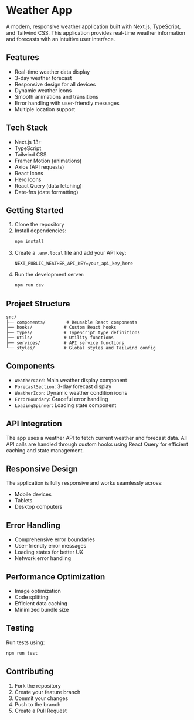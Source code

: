 # Weather App

A modern, responsive weather application built with Next.js, TypeScript, and Tailwind CSS. This application provides real-time weather information and forecasts with an intuitive user interface.

## Features

- Real-time weather data display
- 3-day weather forecast
- Responsive design for all devices
- Dynamic weather icons
- Smooth animations and transitions
- Error handling with user-friendly messages
- Multiple location support

## Tech Stack

- Next.js 13+
- TypeScript
- Tailwind CSS
- Framer Motion (animations)
- Axios (API requests)
- React Icons
- Hero Icons
- React Query (data fetching)
- Date-fns (date formatting)

## Getting Started

1. Clone the repository
2. Install dependencies:
   ```bash
   npm install
   ```
3. Create a `.env.local` file and add your API key:
   ```
   NEXT_PUBLIC_WEATHER_API_KEY=your_api_key_here
   ```
4. Run the development server:
   ```bash
   npm run dev
   ```

## Project Structure

```
src/
├── components/        # Reusable React components
├── hooks/            # Custom React hooks
├── types/            # TypeScript type definitions
├── utils/            # Utility functions
├── services/         # API service functions
└── styles/           # Global styles and Tailwind config
```

## Components

- `WeatherCard`: Main weather display component
- `ForecastSection`: 3-day forecast display
- `WeatherIcon`: Dynamic weather condition icons
- `ErrorBoundary`: Graceful error handling
- `LoadingSpinner`: Loading state component

## API Integration

The app uses a weather API to fetch current weather and forecast data. All API calls are handled through custom hooks using React Query for efficient caching and state management.

## Responsive Design

The application is fully responsive and works seamlessly across:
- Mobile devices
- Tablets
- Desktop computers

## Error Handling

- Comprehensive error boundaries
- User-friendly error messages
- Loading states for better UX
- Network error handling

## Performance Optimization

- Image optimization
- Code splitting
- Efficient data caching
- Minimized bundle size

## Testing

Run tests using:
```bash
npm run test
```

## Contributing

1. Fork the repository
2. Create your feature branch
3. Commit your changes
4. Push to the branch
5. Create a Pull Request
